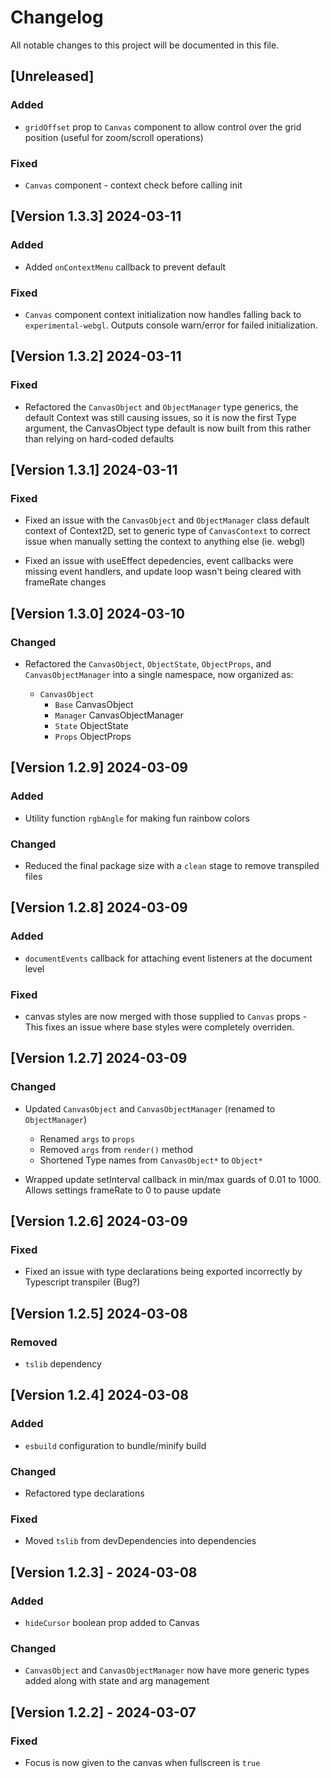 # Changelog

All notable changes to this project will be documented in this file.

<!-- ## [Unreleased]
## [Version x.x.x] - YYYY-MM-DD

### Added

- [Feature 1]
- [Feature 2]

### Changed

- [Change 1]
- [Change 2]

### Deprecated

- [Deprecation 1]
- [Deprecation 2]

### Removed

- [Removal 1]
- [Removal 2]

### Fixed

- [Bug fix 1]
- [Bug fix 2] -->

## [Unreleased]

### Added

- `gridOffset` prop to `Canvas` component to allow control over the grid position (useful for zoom/scroll operations)

### Fixed

- `Canvas` component - context check before calling init

## [Version 1.3.3] 2024-03-11

### Added

- Added `onContextMenu` callback to prevent default

### Fixed

- `Canvas` component context initialization now handles falling back to `experimental-webgl`. Outputs console warn/error for failed initialization.

## [Version 1.3.2] 2024-03-11

### Fixed

- Refactored the `CanvasObject` and `ObjectManager` type generics, the default Context was still causing issues, so it is now the first Type argument, the CanvasObject type default is now built from this rather than relying on hard-coded defaults

## [Version 1.3.1] 2024-03-11

### Fixed

- Fixed an issue with the `CanvasObject` and `ObjectManager` class default context of Context2D, set to generic type of `CanvasContext` to correct issue when manually setting the context to anything else (ie. webgl)

- Fixed an issue with useEffect depedencies, event callbacks were missing event handlers, and update loop wasn't being cleared with frameRate changes

## [Version 1.3.0] 2024-03-10

### Changed

- Refactored the `CanvasObject`, `ObjectState`, `ObjectProps`, and `CanvasObjectManager` into a single namespace, now organized as:

  - `CanvasObject`
    - `Base` CanvasObject
    - `Manager` CanvasObjectManager
    - `State` ObjectState
    - `Props` ObjectProps

## [Version 1.2.9] 2024-03-09

### Added

- Utility function `rgbAngle` for making fun rainbow colors

### Changed

- Reduced the final package size with a `clean` stage to remove transpiled files

## [Version 1.2.8] 2024-03-09

### Added

- `documentEvents` callback for attaching event listeners at the document level

### Fixed

- canvas styles are now merged with those supplied to `Canvas` props - This fixes an issue where base styles were completely overriden.

## [Version 1.2.7] 2024-03-09

### Changed

- Updated `CanvasObject` and `CanvasObjectManager` (renamed to `ObjectManager`)

  - Renamed `args` to `props`
  - Removed `args` from `render()` method
  - Shortened Type names from `CanvasObject*` to `Object*`

- Wrapped update setInterval callback in min/max guards of 0.01 to 1000. Allows settings frameRate to 0 to pause update

## [Version 1.2.6] 2024-03-09

### Fixed

- Fixed an issue with type declarations being exported incorrectly by Typescript transpiler (Bug?)

## [Version 1.2.5] 2024-03-08

### Removed

- `tslib` dependency

## [Version 1.2.4] 2024-03-08

### Added

- `esbuild` configuration to bundle/minify build

### Changed

- Refactored type declarations

### Fixed

- Moved `tslib` from devDependencies into dependencies

## [Version 1.2.3] - 2024-03-08

### Added

- `hideCursor` boolean prop added to Canvas

### Changed

- `CanvasObject` and `CanvasObjectManager` now have more generic types added along with state and arg management

## [Version 1.2.2] - 2024-03-07

### Fixed

- Focus is now given to the canvas when fullscreen is `true`
